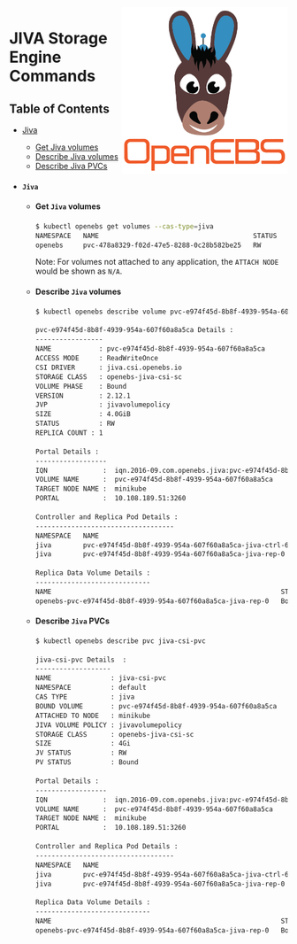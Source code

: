 <img width="300" align="right" alt="OpenEBS Logo" src="https://raw.githubusercontent.com/cncf/artwork/master/projects/openebs/stacked/color/openebs-stacked-color.png" xmlns="http://www.w3.org/1999/html">

# JIVA Storage Engine Commands

## Table of Contents
* [Jiva](#jiva)
  * [Get Jiva volumes](#get-jiva-volumes)
  * [Describe Jiva volumes](#describe-jiva-volumes)
  * [Describe Jiva PVCs](#describe-jiva-pvcs)

* #### `Jiva`
    * #### Get `Jiva` volumes
      ```bash
      $ kubectl openebs get volumes --cas-type=jiva
      NAMESPACE   NAME                                       STATUS   VERSION   CAPACITY   STORAGE CLASS         ATTACHED   ACCESS MODE     ATTACHED NODE
      openebs     pvc-478a8329-f02d-47e5-8288-0c28b582be25   RW       2.9.0     4Gi        openebs-jiva-csi-sc   Released   ReadWriteOnce   minikube-2
      ```
      Note: For volumes not attached to any application, the `ATTACH NODE` would be shown as `N/A`.

    * #### Describe `Jiva` volumes
      ```bash
      $ kubectl openebs describe volume pvc-e974f45d-8b8f-4939-954a-607f60a8a5ca
        
      pvc-e974f45d-8b8f-4939-954a-607f60a8a5ca Details :
      -----------------
      NAME            : pvc-e974f45d-8b8f-4939-954a-607f60a8a5ca
      ACCESS MODE     : ReadWriteOnce
      CSI DRIVER      : jiva.csi.openebs.io
      STORAGE CLASS   : openebs-jiva-csi-sc
      VOLUME PHASE    : Bound
      VERSION         : 2.12.1
      JVP             : jivavolumepolicy
      SIZE            : 4.0GiB
      STATUS          : RW
      REPLICA COUNT	: 1
    
      Portal Details :
      ------------------
      IQN              :  iqn.2016-09.com.openebs.jiva:pvc-e974f45d-8b8f-4939-954a-607f60a8a5ca
      VOLUME NAME      :  pvc-e974f45d-8b8f-4939-954a-607f60a8a5ca
      TARGET NODE NAME :  minikube
      PORTAL           :  10.108.189.51:3260
    
      Controller and Replica Pod Details :
      -----------------------------------
      NAMESPACE   NAME                                                              MODE   NODE       STATUS    IP            READY   AGE
      jiva        pvc-e974f45d-8b8f-4939-954a-607f60a8a5ca-jiva-ctrl-64c964bvtbk5   RW     minikube   Running   172.17.0.9    1/1     8h25m
      jiva        pvc-e974f45d-8b8f-4939-954a-607f60a8a5ca-jiva-rep-0               RW     minikube   Running   172.17.0.10   1/1     8h25m
    
      Replica Data Volume Details :
      -----------------------------
      NAME                                                          STATUS   VOLUME                                     CAPACITY   STORAGECLASS       AGE
      openebs-pvc-e974f45d-8b8f-4939-954a-607f60a8a5ca-jiva-rep-0   Bound    pvc-009a193e-aa44-44d8-8b13-58859ffa734d   4.0GiB     openebs-hostpath   8h25m
      ```
      
    * #### Describe `Jiva` PVCs
      ```bash
      $ kubectl openebs describe pvc jiva-csi-pvc
      
      jiva-csi-pvc Details  :
      -------------------
      NAME               : jiva-csi-pvc
      NAMESPACE          : default
      CAS TYPE           : jiva
      BOUND VOLUME       : pvc-e974f45d-8b8f-4939-954a-607f60a8a5ca
      ATTACHED TO NODE   : minikube
      JIVA VOLUME POLICY : jivavolumepolicy
      STORAGE CLASS      : openebs-jiva-csi-sc
      SIZE               : 4Gi
      JV STATUS          : RW
      PV STATUS          : Bound
    
      Portal Details :
      ------------------
      IQN              :  iqn.2016-09.com.openebs.jiva:pvc-e974f45d-8b8f-4939-954a-607f60a8a5ca
      VOLUME NAME      :  pvc-e974f45d-8b8f-4939-954a-607f60a8a5ca
      TARGET NODE NAME :  minikube
      PORTAL           :  10.108.189.51:3260
    
      Controller and Replica Pod Details :
      -----------------------------------
      NAMESPACE   NAME                                                              MODE   NODE       STATUS    IP            READY   AGE
      jiva        pvc-e974f45d-8b8f-4939-954a-607f60a8a5ca-jiva-ctrl-64c964bvtbk5   RW     minikube   Running   172.17.0.9    1/1     8h24m
      jiva        pvc-e974f45d-8b8f-4939-954a-607f60a8a5ca-jiva-rep-0               RW     minikube   Running   172.17.0.10   1/1     8h24m
    
      Replica Data Volume Details :
      -----------------------------
      NAME                                                          STATUS   VOLUME                                     CAPACITY   STORAGECLASS       AGE
      openebs-pvc-e974f45d-8b8f-4939-954a-607f60a8a5ca-jiva-rep-0   Bound    pvc-009a193e-aa44-44d8-8b13-58859ffa734d   4.0GiB     openebs-hostpath   8h24m
      ```
